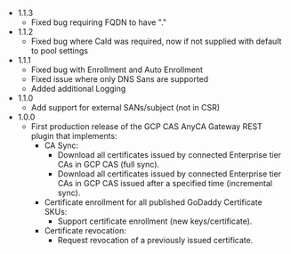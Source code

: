 - 1.1.3
    - Fixed bug requiring FQDN to have "."
- 1.1.2
    - Fixed bug where CaId was required, now if not supplied with default to pool settings
- 1.1.1
    - Fixed bug with Enrollment and Auto Enrollment
    - Fixed issue where only DNS Sans are supported
    - Added additional Logging
- 1.1.0
    - Add support for external SANs/subject (not in CSR)
- 1.0.0
    - First production release of the GCP CAS AnyCA Gateway REST plugin that implements:
        * CA Sync:
            * Download all certificates issued by connected Enterprise tier CAs in GCP CAS (full sync).
            * Download all certificates issued by connected Enterprise tier CAs in GCP CAS issued after a specified time (incremental sync).
        * Certificate enrollment for all published GoDaddy Certificate SKUs:
            * Support certificate enrollment (new keys/certificate).
        * Certificate revocation:
            * Request revocation of a previously issued certificate.

